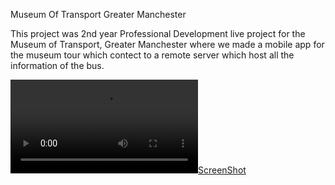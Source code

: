 Museum Of Transport Greater Manchester

This project was 2nd year Professional Development live project for the Museum of Transport, Greater Manchester where we made a mobile app for the museum tour which contect to a remote server which host all the information of the bus.


[![ScreenShot](https://github.com/HUFGhani/Museum_Of_Transport_Greater_Manchester/blob/master/Museum_Of_Transport_Greater_Manchester_demo/device-2015-03-12-213639-673.mp4)]()
